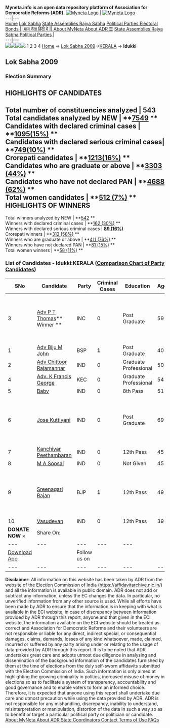 **Myneta.info is an open data repository platform of Association for Democratic Reforms (ADR).**
[![Myneta Logo](https://www.myneta.info/lib/img/myneta-logo.png)](https://www.myneta.info/) | [![Myneta Logo](https://www.myneta.info/lib/img/adr-logo.png)](https://adrindia.org)  
---|---  
[Home](https://www.myneta.info/) [Lok Sabha](https://www.myneta.info/#ls "Lok Sabha") [ State Assemblies ](https://www.myneta.info/#sa "State Assemblies") [Rajya Sabha](https://www.myneta.info/#rs "Rajya Sabha") [Political Parties ](https://www.myneta.info/party "Political Parties") [ Electoral Bonds ](https://www.myneta.info/electoral_bonds "Electoral Bonds") [ || माय नेता हिंदी में || ](https://translate.google.co.in/translate?prev=hp&hl=en&js=y&u=www.myneta.info&sl=en&tl=hi&history_state0=) [ About MyNeta ](https://adrindia.org/content/about-myneta) [ About ADR ](https://adrindia.org/about-adr/who-we-are) [☰](javascript:void\(0\))
[ State Assemblies ](https://www.myneta.info/#sa "State Assemblies") [ Rajya Sabha ](https://www.myneta.info/#rs "Rajya Sabha") [ Political Parties ](https://www.myneta.info/party "Political Parties")
|   
---|---  
![](https://www.myneta.info/lib/img/banner/banner-1.png)![](https://www.myneta.info/lib/img/banner/banner-2.png)![](https://www.myneta.info/lib/img/banner/banner-3.png)![](https://www.myneta.info/lib/img/banner/banner-4.png)
1  2  3  4 
[Home](https://www.myneta.info/) → [Lok Sabha 2009](https://www.myneta.info/ls2009/)→[KERALA](https://www.myneta.info/ls2009/index.php?action=show_constituencies&state_id=11) → **Idukki**
### 
## Lok Sabha 2009
###  Election Summary 
HIGHLIGHTS OF CANDIDATES  
---  
Total number of constituencies analyzed |  543   
Total candidates analyzed by NEW | **[7549](https://www.myneta.info/ls2009/index.php?action=summary&subAction=candidates_analyzed&sort=candidate#summary) **  
Candidates with declared criminal cases | **[1095(15%)](https://www.myneta.info/ls2009/index.php?action=summary&subAction=crime&sort=candidate#summary) **  
Candidates with declared serious criminal cases| **[749(10%)](https://www.myneta.info/ls2009/index.php?action=summary&subAction=serious_crime&sort=candidate#summary) **  
Crorepati candidates | **[1213(16%)](https://www.myneta.info/ls2009/index.php?action=summary&subAction=crorepati&sort=candidate#summary) **  
Candidates who are graduate or above | **[3303 (44%)](https://www.myneta.info/ls2009/index.php?action=summary&subAction=education&sort=candidate#summary) **  
Candidates who have not declared PAN | **[4688 (62%)](https://www.myneta.info/ls2009/index.php?action=summary&subAction=without_pan&sort=candidate#summary) **  
Total women candidates | **[512 (7%)](https://www.myneta.info/ls2009/index.php?action=summary&subAction=women_candidate&sort=candidate#summary) **  
HIGHLIGHTS OF WINNERS  
---  
Total winners analyzed by NEW | **[542](https://www.myneta.info/ls2009/index.php?action=summary&subAction=winner_analyzed&sort=candidate#summary) **  
Winners with declared criminal cases | **[162 (30%)](https://www.myneta.info/ls2009/index.php?action=summary&subAction=winner_crime&sort=candidate#summary) **  
Winners with declared serious criminal cases | **[89 (16%)](https://www.myneta.info/ls2009/index.php?action=summary&subAction=winner_serious_crime&sort=candidate#summary)**  
Crorepati winners | **[312 (58%)](https://www.myneta.info/ls2009/index.php?action=summary&subAction=winner_crorepati&sort=candidate#summary) **  
Winners who are graduate or above | **[411 (76%)](https://www.myneta.info/ls2009/index.php?action=summary&subAction=winner_education&sort=candidate#summary) **  
Winners who have not declared PAN | **[81 (15%)](https://www.myneta.info/ls2009/index.php?action=summary&subAction=winner_without_pan&sort=candidate#summary) **  
Total women winners | **[58 (11%)](https://www.myneta.info/ls2009/index.php?action=summary&subAction=winner_women&sort=candidate#summary) **  
### List of Candidates - Idukki:KERALA ([Comparison Chart of Party Candidates](https://www.myneta.info/ls2009/comparisonchart.php?constituency_id=54))
SNo | Candidate| Party| Criminal Cases| Education| Age| Total Assets| Liabilities  
---|---|---|---|---|---|---|---  
3  | [Adv P T Thomas](https://www.myneta.info/ls2009/candidate.php?candidate_id=1567)** Winner ** | INC | 0 | Post Graduate| 59 | ![](https://myneta.info/image_v2.php?myneta_folder=ls2009&candidate_id=1567&col=ta) | ![](https://myneta.info/image_v2.php?myneta_folder=ls2009&candidate_id=1567&col=lia)  
1  | [Adv Biju M John](https://www.myneta.info/ls2009/candidate.php?candidate_id=1569) | BSP | **1** | Post Graduate| 40 | Rs 83,43,500 ~ 83 Lacs+ | Rs 0 ~   
2  | [Adv Chittoor Rajamannar](https://www.myneta.info/ls2009/candidate.php?candidate_id=1572) | IND | 0 | Graduate Professional| 50 | Rs 23,85,027 ~ 23 Lacs+ | Rs 7,02,964 ~ 7 Lacs+  
4  | [Adv. K Francis George](https://www.myneta.info/ls2009/candidate.php?candidate_id=1568) | KEC | 0 | Graduate Professional| 54 | Rs 73,00,123 ~ 73 Lacs+ | Rs 20,48,387 ~ 20 Lacs+  
5  | [Baby](https://www.myneta.info/ls2009/candidate.php?candidate_id=1575) | IND | 0 | 8th Pass| 51 | Rs 8,25,000 ~ 8 Lacs+ | Rs 5,069 ~ 5 Thou+  
6  | [Jose Kuttiyani](https://www.myneta.info/ls2009/candidate.php?candidate_id=1573) | IND | 0 | Post Graduate| 69 | ![](https://myneta.info/image_v2.php?myneta_folder=ls2009&candidate_id=1573&col=ta) | ![](https://myneta.info/image_v2.php?myneta_folder=ls2009&candidate_id=1573&col=lia)  
7  | [Kanchiyar Peethambaran](https://www.myneta.info/ls2009/candidate.php?candidate_id=1574) | IND | 0 | 12th Pass| 45 | Rs 270 ~ 2 Hund+ | Rs 1,000 ~ 1 Thou+  
8  | [M A Soosai](https://www.myneta.info/ls2009/candidate.php?candidate_id=1576) | IND | 0 | Not Given| 45 | Rs 33,00,000 ~ 33 Lacs+ | Rs 12,395 ~ 12 Thou+  
9  | [Sreenagari Rajan](https://www.myneta.info/ls2009/candidate.php?candidate_id=1570) | BJP | **1** | 12th Pass| 49 | ![](https://myneta.info/image_v2.php?myneta_folder=ls2009&candidate_id=1570&col=ta) | ![](https://myneta.info/image_v2.php?myneta_folder=ls2009&candidate_id=1570&col=lia)  
10  | [Vasudevan](https://www.myneta.info/ls2009/candidate.php?candidate_id=1571) | IND | 0 | 12th Pass| 39 | Rs 70,59,000 ~ 70 Lacs+ | Rs 15,00,000 ~ 15 Lacs+  
|  **DONATE NOW** × |  Share On:  | [](https://api.whatsapp.com/send?text=https%3A%2F%2Fmyneta.info%2Fpunjab2022%2Findex.php%3Faction%3Dshow_constituencies%26state_id%3D19) | [](https://www.facebook.com/sharer/sharer.php?u=https%3A%2F%2Fmyneta.info%2Fpunjab2022%2Findex.php%3Faction%3Dshow_constituencies%26state_id%3D19) | [](https://twitter.com/share?url=https%3A%2F%2Fmyneta.info%2Fpunjab2022%2Findex.php%3Faction%3Dshow_constituencies%26state_id%3D19)  
---|---|---|---|---  
| [ Download App ](https://play.google.com/store/apps/details?id=com.webrosoft.myneta1&pcampaignid=pcampaignidMKT-Other-global-all-co-prtnr-py-PartBadge-Mar2515-1) | [](https://play.google.com/store/apps/details?id=com.webrosoft.myneta1&pcampaignid=pcampaignidMKT-Other-global-all-co-prtnr-py-PartBadge-Mar2515-1) |  Follow us on  | [](https://www.facebook.com/adrindia.org/) | [](https://twitter.com/adrspeaks) | [](https://groups.google.com/g/national-election-watch?hl=en&pli=1) | [](https://www.instagram.com/adrspeaks/) | [](https://www.youtube.com/user/adrspeaks) | [](https://sharechat.com/profile/adrspeaks)  
---|---|---|---|---|---|---|---|---  
**Disclaimer:** All information on this website has been taken by ADR from the website of the Election Commission of India (https://affidavitarchive.nic.in/) and all the information is available in public domain. ADR does not add or subtract any information, unless the EC changes the data. In particular, no unverified information from any other source is used. While all efforts have been made by ADR to ensure that the information is in keeping with what is available in the ECI website, in case of discrepancy between information provided by ADR through this report, anyone and that given in the ECI website, the information available on the ECI website should be treated as correct and Association for Democratic Reforms and their volunteers are not responsible or liable for any direct, indirect special, or consequential damages, claims, demands, losses of any kind whatsoever, made, claimed, incurred or suffered by any party arising under or relating to the usage of data provided by ADR through this report. It is to be noted that ADR undertakes great care and adopts utmost due diligence in analysing and dissemination of the background information of the candidates furnished by them at the time of elections from the duly self-sworn affidavits submitted with the Election Commission of India. Such information is only aimed at highlighting the growing criminality in politics, increased misuse of money in elections so as to facilitate a system of transparency, accountability and good governance and to enable voters to form an informed choice. Therefore, it is expected that anyone using this report shall undertake due care and utmost precaution while using the data provided by ADR. ADR is not responsible for any mishandling, discrepancy, inability to understand, misinterpretation or manipulation, distortion of the data in such a way so as to benefit or target a particular political party or politician or candidate. 
[ About MyNeta ](https://adrindia.org/content/about-myneta) [ About ADR ](https://adrindia.org/about-adr/who-we-are) [ State Coordinators ](https://adrindia.org/about-adr/state-coordinators) [ Contact ](https://adrindia.org/contact-us) [ Terms of Use ](https://adrindia.org/content/adr-terms-use) [ FAQs ](https://adrindia.org/content/faqs)
